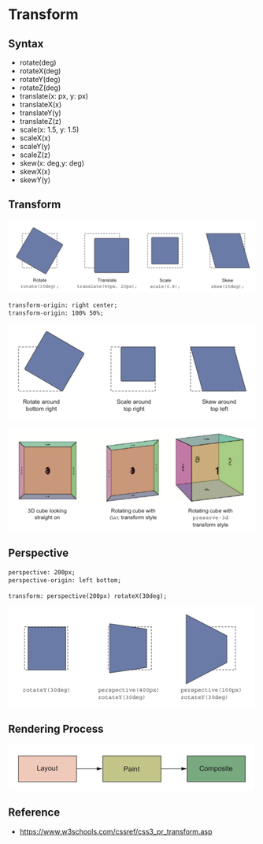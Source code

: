 # Transform

## Syntax
* rotate(deg)
* rotateX(deg)
* rotateY(deg)
* rotateZ(deg)
* translate(x: px, y: px)
* translateX(x)
* translateY(y)
* translateZ(z)
* scale(x: 1.5, y: 1.5)
* scaleX(x)
* scaleY(y)
* scaleZ(z)
* skew(x: deg,y: deg)
* skewX(x)
* skewY(y)

## Transform

<p float="left">
	<img src="./pix/transform.png" width="600" />
</p>

```
transform-origin: right center;
transform-origin: 100% 50%;
```
<p float="left">
	<img src="./pix/transform-origin.png" width="600" />
</p>

<p float="left">
	<img src="./pix/transform-style.png" width="600" />
</p>

## Perspective

```
perspective: 200px;
perspective-origin: left bottom;

transform: perspective(200px) rotateX(30deg);
```

<p float="left">
	<img src="./pix/perspective.png" width="500" />
</p>

## Rendering Process

<p float="left">
	<img src="./pix/rendering-process.png" width="500" />
</p>

## Reference
* https://www.w3schools.com/cssref/css3_pr_transform.asp
